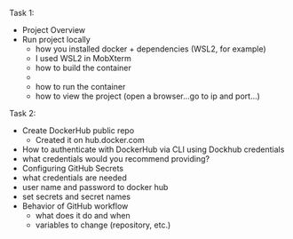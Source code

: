 Task 1:
- Project Overview
- Run project locally
  - how you installed docker + dependencies (WSL2, for example)
  -   I used WSL2 in MobXterm
  - how to build the container
  -   
  - how to run the container
  - how to view the project (open a browser...go to ip and port...)

Task 2:
- Create DockerHub public repo
  -   Created it on hub.docker.com
- How to authenticate with DockerHub via CLI using Dockhub credentials
-   what credentials would you recommend providing?
- Configuring GitHub Secrets
- what credentials are needed
-   user name and password to docker hub
- set secrets and secret names
- Behavior of GitHub workflow
  - what does it do and when
  - variables to change (repository, etc.)
